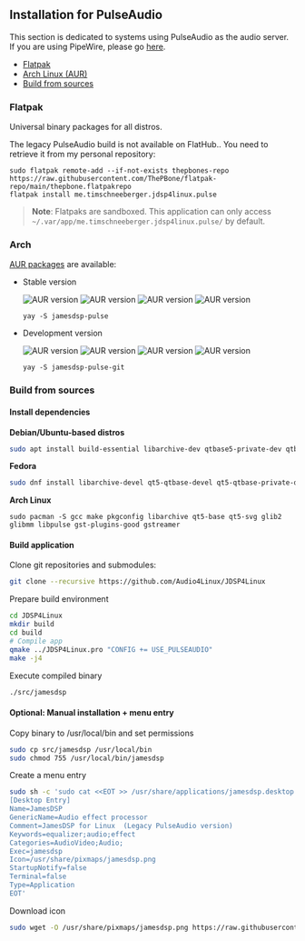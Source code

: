 ## Installation for PulseAudio

This section is dedicated to systems using PulseAudio as the audio server. If you are using PipeWire, please go [here](https://github.com/Audio4Linux/JDSP4Linux#installation).

* [Flatpak](#flatpak)
* [Arch Linux (AUR)](#arch)
* [Build from sources](#build-from-sources)

### Flatpak

Universal binary packages for all distros.

The legacy PulseAudio build is not available on FlatHub.. You need to retrieve it from my personal repository:
```
sudo flatpak remote-add --if-not-exists thepbones-repo https://raw.githubusercontent.com/ThePBone/flatpak-repo/main/thepbone.flatpakrepo
flatpak install me.timschneeberger.jdsp4linux.pulse
```

> **Note**: Flatpaks are sandboxed. This application can only access `~/.var/app/me.timschneeberger.jdsp4linux.pulse/` by default.

### Arch
[AUR packages](https://aur.archlinux.org/packages/?O=0&K=jamesdsp) are available:

* Stable version

   ![AUR version](https://img.shields.io/aur/version/jamesdsp-pulse) ![AUR version](https://img.shields.io/aur/votes/jamesdsp-pulse) ![AUR version](https://img.shields.io/aur/maintainer/jamesdsp-pulse) ![AUR version](https://img.shields.io/aur/last-modified/jamesdsp-pulse)
   ```
   yay -S jamesdsp-pulse
   ```

* Development version

   ![AUR version](https://img.shields.io/aur/version/jamesdsp-pulse-git) ![AUR version](https://img.shields.io/aur/votes/jamesdsp-pulse-git) ![AUR version](https://img.shields.io/aur/maintainer/jamesdsp-pulse-git) ![AUR version](https://img.shields.io/aur/last-modified/jamesdsp-pulse-git)
   ```
   yay -S jamesdsp-pulse-git
   ```

### Build from sources

#### Install dependencies

**Debian/Ubuntu-based distros**

```bash
sudo apt install build-essential libarchive-dev qtbase5-private-dev qtbase5-dev libqt5svg5-dev libglibmm-2.4-dev libglib2.0-dev libpulse-dev libgstreamer1.0-dev libgstreamer-plugins-base1.0-dev
```
**Fedora**

```bash
sudo dnf install libarchive-devel qt5-qtbase-devel qt5-qtbase-private-devel qt5-qtsvg-devel glibmm24-devel glib2-devel pulseaudio-libs-devel gstreamer1-devel gstreamer1-plugins-base-devel 
```
**Arch Linux**

```
sudo pacman -S gcc make pkgconfig libarchive qt5-base qt5-svg glib2 glibmm libpulse gst-plugins-good gstreamer 
```

#### Build application

Clone git repositories and submodules:

```bash
git clone --recursive https://github.com/Audio4Linux/JDSP4Linux
```

Prepare build environment

```bash
cd JDSP4Linux
mkdir build
cd build
# Compile app
qmake ../JDSP4Linux.pro "CONFIG += USE_PULSEAUDIO"
make -j4
```

Execute compiled binary

```bash
./src/jamesdsp
```

#### Optional: Manual installation + menu entry

Copy binary to /usr/local/bin and set permissions

```bash
sudo cp src/jamesdsp /usr/local/bin
sudo chmod 755 /usr/local/bin/jamesdsp
```

Create a menu entry

```bash
sudo sh -c 'sudo cat <<EOT >> /usr/share/applications/jamesdsp.desktop
[Desktop Entry]
Name=JamesDSP
GenericName=Audio effect processor
Comment=JamesDSP for Linux  (Legacy PulseAudio version)
Keywords=equalizer;audio;effect
Categories=AudioVideo;Audio;
Exec=jamesdsp
Icon=/usr/share/pixmaps/jamesdsp.png
StartupNotify=false
Terminal=false
Type=Application
EOT'
```

Download icon

```bash
sudo wget -O /usr/share/pixmaps/jamesdsp.png https://raw.githubusercontent.com/Audio4Linux/JDSP4Linux/master/resources/icons/icon.png -q --show-progress
```